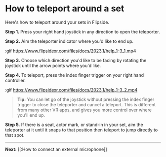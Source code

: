 # How to teleport around a set

Here's how to teleport around your sets in Flipside.

**Step 1.** Press your right hand joystick in any direction to open the teleporter.

**Step 2.** Aim the teleporter indicator where you'd like to end up.

:gif https://www.flipsidexr.com/files/docs/2023.1/help_1-3_1.mp4

**Step 3.** Choose which direction you'd like to be facing by rotating the joystick until the arrow points where you'd like.

**Step 4.** To teleport, press the index finger trigger on your right hand controller.

:gif https://www.flipsidexr.com/files/docs/2023.1/help_1-3_2.mp4

> **Tip:** You can let go of the joystick without pressing the index finger trigger to close the teleporter and cancel a teleport. This is different from many other VR apps, and gives you more control over where you'll end up.
> 
**Step 5.** If there is a seat, actor mark, or stand-in in your set, aim the teleporter at it until it snaps to that position then teleport to jump directly to that spot.

---

**Next:** [[:How to connect an external microphone]]
